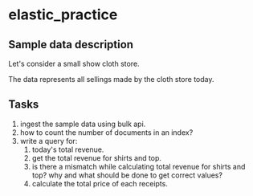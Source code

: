 # elastic_practice

## Sample data description
Let's consider a small show cloth store.

The data represents all sellings made by the cloth store today.

## Tasks

1. ingest the sample data using bulk api.
1. how to count the number of documents in an index?
1. write a query for:
    1. today's total revenue.
    1. get the total revenue for shirts and top.
    1. is there a mismatch while calculating total revenue for shirts and top? why and what should be done to get correct values?
    1. calculate the total price of each receipts.
